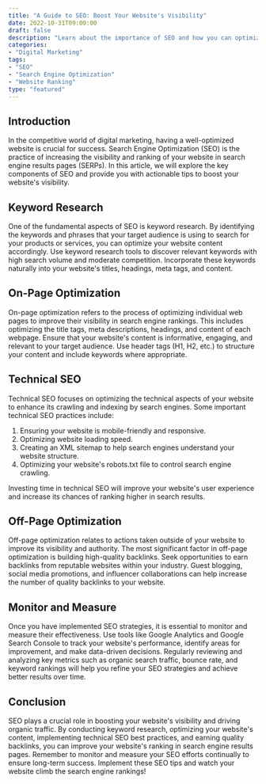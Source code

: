 ```yaml
---
title: "A Guide to SEO: Boost Your Website's Visibility"
date: 2022-10-31T09:00:00
draft: false
description: "Learn about the importance of SEO and how you can optimize your website to improve its visibility in search engine rankings."
categories:
- "Digital Marketing"
tags:
- "SEO"
- "Search Engine Optimization"
- "Website Ranking"
type: "featured"
---
```


## Introduction

In the competitive world of digital marketing, having a well-optimized website is crucial for success. Search Engine Optimization (SEO) is the practice of increasing the visibility and ranking of your website in search engine results pages (SERPs). In this article, we will explore the key components of SEO and provide you with actionable tips to boost your website's visibility.

## Keyword Research

One of the fundamental aspects of SEO is keyword research. By identifying the keywords and phrases that your target audience is using to search for your products or services, you can optimize your website content accordingly. Use keyword research tools to discover relevant keywords with high search volume and moderate competition. Incorporate these keywords naturally into your website's titles, headings, meta tags, and content.

## On-Page Optimization

On-page optimization refers to the process of optimizing individual web pages to improve their visibility in search engine rankings. This includes optimizing the title tags, meta descriptions, headings, and content of each webpage. Ensure that your website's content is informative, engaging, and relevant to your target audience. Use header tags (H1, H2, etc.) to structure your content and include keywords where appropriate.

## Technical SEO

Technical SEO focuses on optimizing the technical aspects of your website to enhance its crawling and indexing by search engines. Some important technical SEO practices include:

1. Ensuring your website is mobile-friendly and responsive.
2. Optimizing website loading speed.
3. Creating an XML sitemap to help search engines understand your website structure.
4. Optimizing your website's robots.txt file to control search engine crawling.

Investing time in technical SEO will improve your website's user experience and increase its chances of ranking higher in search results.

## Off-Page Optimization

Off-page optimization relates to actions taken outside of your website to improve its visibility and authority. The most significant factor in off-page optimization is building high-quality backlinks. Seek opportunities to earn backlinks from reputable websites within your industry. Guest blogging, social media promotions, and influencer collaborations can help increase the number of quality backlinks to your website.

## Monitor and Measure

Once you have implemented SEO strategies, it is essential to monitor and measure their effectiveness. Use tools like Google Analytics and Google Search Console to track your website's performance, identify areas for improvement, and make data-driven decisions. Regularly reviewing and analyzing key metrics such as organic search traffic, bounce rate, and keyword rankings will help you refine your SEO strategies and achieve better results over time.

## Conclusion

SEO plays a crucial role in boosting your website's visibility and driving organic traffic. By conducting keyword research, optimizing your website's content, implementing technical SEO best practices, and earning quality backlinks, you can improve your website's ranking in search engine results pages. Remember to monitor and measure your SEO efforts continually to ensure long-term success. Implement these SEO tips and watch your website climb the search engine rankings!
